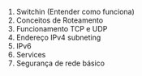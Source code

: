 1. Switchin (Entender como funciona)
2. Conceitos de Roteamento
3. Funcionamento TCP e UDP
4. Endereço IPv4 subneting
5. IPv6
6. Services
7. Segurança de rede básico